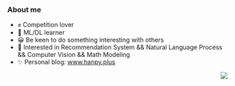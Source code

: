 ### About me
- ✊ Competition lover
- 🤖 ML/DL learner
- 😀 Be keen to do something interesting with others
- 🎈 Interested in Recommendation System && Natural Language Process && Computer Vision && Math Modeling
- ✨ Personal blog: www.hanpy.plus 
<img align="right" src="https://github-readme-stats.vercel.app/api?username=HanpyBin&show_icons=true&icon_color=CE1D2D&text_color=718096&bg_color=ffffff&hide_title=true" />

<!--
**HanpyBin/HanpyBin** is a ✨ _special_ ✨ repository because its `README.md` (this file) appears on your GitHub profile.

Here are some ideas to get you started:

- 🔭 I’m currently working on ...
- 🌱 I’m currently learning ...
- 👯 I’m looking to collaborate on ...
- 🤔 I’m looking for help with ...
- 💬 Ask me about ...
- 📫 How to reach me: ...
- 😄 Pronouns: ...
- ⚡ Fun fact: ...
-->
